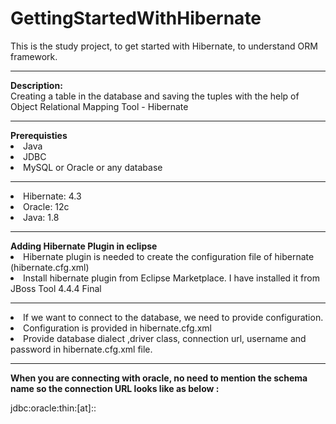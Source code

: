# GettingStartedWithHibernate
This is the study project, to get started with Hibernate, to understand ORM framework.
<hr>
<b>Description: </b> <br/>
Creating a table in the database and saving the tuples with the help of Object Relational Mapping Tool - Hibernate
<hr>
<b>Prerequisties</b><br/>
<li>Java</li>
<li>JDBC</li>
<li>MySQL or Oracle or any database</li>
<hr>
<li>Hibernate: 4.3</li> 
<li>Oracle: 12c</li> 
<li>Java: 1.8</li> 
<hr>
<b>Adding Hibernate Plugin in eclipse</b>
<li> Hibernate plugin is needed to create the configuration file of hibernate (hibernate.cfg.xml)
<li> Install hibernate plugin from Eclipse Marketplace. I have installed it from JBoss Tool 4.4.4 Final
<hr>
<li>If we want to connect to the database, we need to provide configuration.</li>
<li>Configuration is provided in hibernate.cfg.xml</li>
<li>Provide database dialect ,driver class, connection url, username and password in hibernate.cfg.xml file.</li>
<hr>
<b>When you are connecting with oracle, no need to mention the schema name so the connection URL looks like as below : </b>
<br/>
<p>  jdbc:oracle:thin:[at]<hostname>:<port>:<sid> </p>



